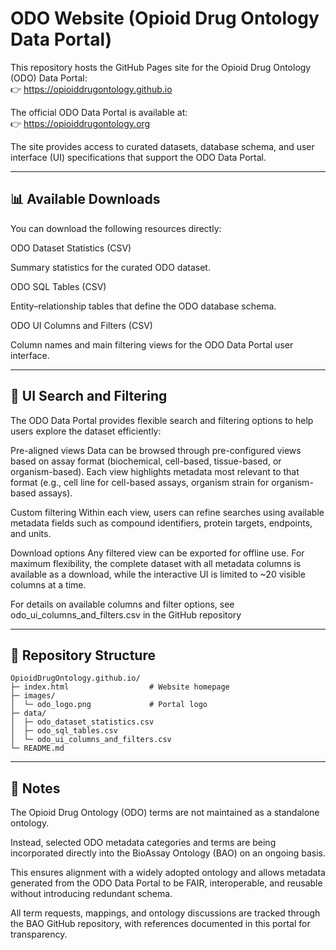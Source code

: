 # ODO Website (Opioid Drug Ontology Data  Portal)


This repository hosts the GitHub Pages site for the Opioid Drug Ontology (ODO) Data Portal:       
👉 https://opioiddrugontology.github.io

The official ODO Data Portal is available at:  
👉 https://opioiddrugontology.org

The site provides access to curated datasets, database schema, and user interface (UI) specifications that support the ODO Data Portal.

---
📊 Available Downloads
---
You can download the following resources directly:

ODO Dataset Statistics (CSV)

Summary statistics for the curated ODO dataset.

ODO SQL Tables (CSV)

Entity–relationship tables that define the ODO database schema.

ODO UI Columns and Filters (CSV)

Column names and main filtering views for the ODO Data Portal user interface.

---
🔎 UI Search and Filtering
---
The ODO Data Portal provides flexible search and filtering options to help users explore the dataset efficiently:

Pre-aligned views
Data can be browsed through pre-configured views based on assay format (biochemical, cell-based, tissue-based, or organism-based). Each view highlights metadata most relevant to that format (e.g., cell line for cell-based assays, organism strain for organism-based assays).

Custom filtering
Within each view, users can refine searches using available metadata fields such as compound identifiers, protein targets, endpoints, and units.

Download options
Any filtered view can be exported for offline use. For maximum flexibility, the complete dataset with all metadata columns is available as a download, while the interactive UI is limited to ~20 visible columns at a time.

For details on available columns and filter options, see odo_ui_columns_and_filters.csv in the GitHub repository

---
📂 Repository Structure
---
```pre
OpioidDrugOntology.github.io/
├─ index.html                  # Website homepage
├─ images/
│  └─ odo_logo.png             # Portal logo
├─ data/
│  ├─ odo_dataset_statistics.csv
│  ├─ odo_sql_tables.csv
│  └─ odo_ui_columns_and_filters.csv
└─ README.md
```

---
📑 Notes
---
The Opioid Drug Ontology (ODO) terms are not maintained as a standalone ontology.

Instead, selected ODO metadata categories and terms are being incorporated directly into the BioAssay Ontology (BAO) on an ongoing basis.

This ensures alignment with a widely adopted ontology and allows metadata generated from the ODO Data Portal to be FAIR, interoperable, and reusable without introducing redundant schema.

All term requests, mappings, and ontology discussions are tracked through the BAO GitHub repository, with references documented in this portal for transparency.

